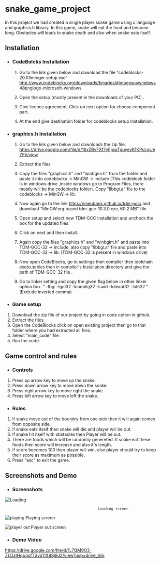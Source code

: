 
# snake_game_project

In this project we had created a single player snake game using c language and graphics.h library. In this game, snake will eat the food and become long. Obstacles will leads to snake death and also when snake eats itself.


## Installation

 - ### CodeBolcks Installation
    1. Go to the link given below and download the file "codeblocks-20.03mingw-setup.exe"
    http://www.codeblocks.org/downloads/binaries/#imagesoswindows48pnglogo-microsoft-windows
    
     2. Open the setup (mostly present in the downloads of your PC) .
     3. Give licence agreement. Click on next option for choose component part. 
     4. At the end give destination folder for codeblocks setup Installation.
 - ### graphics.h Installation
    1. Go to the link given below and downloads the zip file. https://drive.google.com/file/d/16xZBvFXf7yFjxwTpuyevK1KPuLgUeZFh/view
    
    2. Extract the files
    3. Copy the  files "graphics.h" and "winbgim.h" from the folder and paste it into codeblocks -> MinGW -> include (This codeblock folder is in windows drive ,inside windows go to Program Files, there mostly will be the codeblocks folder). Copy "libbgi.a" file to the codeblocks -> MinGW -> lib.
    4. Now again go to the link https://jmeubank.github.io/tdm-gcc/ and download "MinGW.org based  tdm-gcc-10.3.0.exe, 60.2 MB" file.
    5. Open setup and select new TDM-GCC Installation and uncheck the box for the updated files.
    6. Click on next and then install.
    7. Again copy the  files "graphics.h" and "winbgim.h" and paste into TDM-GCC-32 -> include, also copy "libbgi.a" file and paste into TDM-GCC-32 -> lib. (TDM-GCC-32 is present in windows drive)
    8. Now open CodeBlocks, go to settings then compiler then toolchain exetcutables then in compiler's Installation directory and give the path of TDM-GCC-32 file .
    9. Go to linker setting and copy the given flag below in other linker option box.
   " -lbgi -lgdi32 -lcomdlg32 -luuid -loleaut32 -lole32 " . (Exclude inverted comma)
  - ### Game setup
 1. Download the zip file of our project by going in code option in github.
 2. Extract the files.
 3. Open the CodeBlocks click on open existing project then go to that folder where you had extracted all files.
 4. Select  "main_code" file.
 5. Run the code.

   




## Game control and rules

- ### Controls
1. Press up arrow key to move up the snake.
2. Press down arrow key to move down the snake.
3. Press right arrow key to move right the snake.
4. Press left arrow key to move left the snake.

- ### Rules
1. If snake move out of the boundry from one side then it will again comes from opposite side.
2. If snake eats itself then snake will die and player will be out.
3. If snake hit itself with obstacles then Player will be out.
4. There are foods which will be randomly genereted. If snake eat these foods then score will increase and also it's length.
5. If score becomes 100 then player will win, else player should try to keep their score as maximum as possible. 
6. Press "esc" to exit the game.
## Screenshots and Demo 
- ### Screenshots
![Loading](https://github.com/tushar3318/snake_game_project/assets/129083230/8419566c-2993-4c39-bebb-06f90a0be4ef)

                                               Loading screen

![playing](https://github.com/tushar3318/snake_game_project/assets/129083230/fe0f5c8d-10e5-419b-8742-cdd465a5fada)
                                               Playing screen
                                               
![player out](https://github.com/tushar3318/snake_game_project/assets/129083230/9f1ec02c-2586-4cea-a2c1-78de8ca7d8a5)
                                             Player out screen



- ### Demo Video
https://drive.google.com/file/d/1L7QM9O3-ZLDatHqoqofTSvd11X9Sj9J2/view?usp=drive_link

